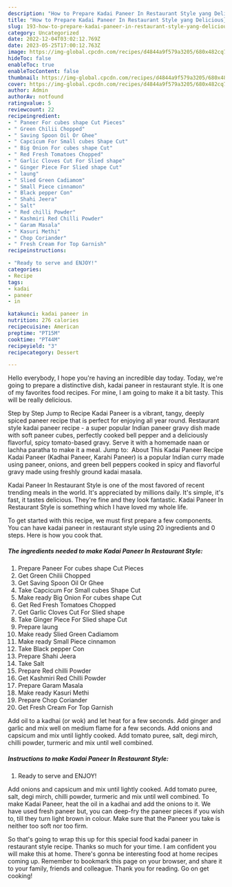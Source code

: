 ```yaml
---
description: "How to Prepare Kadai Paneer In Restaurant Style yang Delicious}"
title: "How to Prepare Kadai Paneer In Restaurant Style yang Delicious}"
slug: 193-how-to-prepare-kadai-paneer-in-restaurant-style-yang-delicious
category: Uncategorized
date: 2022-12-04T03:02:12.769Z
date: 2023-05-25T17:00:12.763Z
image: https://img-global.cpcdn.com/recipes/d4844a9f579a3205/680x482cq70/kadai-paneer-in-restaurant-style-recipe-main-photo.jpg
hideToc: false
enableToc: true
enableTocContent: false
thumbnail: https://img-global.cpcdn.com/recipes/d4844a9f579a3205/680x482cq70/kadai-paneer-in-restaurant-style-recipe-main-photo.jpg
cover: https://img-global.cpcdn.com/recipes/d4844a9f579a3205/680x482cq70/kadai-paneer-in-restaurant-style-recipe-main-photo.jpg
author: Admin
authorAv: notfound
ratingvalue: 5
reviewcount: 22
recipeingredient:
- " Paneer For cubes shape Cut Pieces"
- " Green Chilii Chopped"
- " Saving Spoon Oil Or Ghee"
- " Capcicum For Small cubes Shape Cut"
- " Big Onion For cubes shape Cut"
- " Red Fresh Tomatoes Chopped"
- " Garlic Cloves Cut For Slied shape"
- " Ginger Piece For Slied shape Cut"
- " laung"
- " Slied Green Cadiamom"
- " Small Piece cinnamon"
- " Black pepper Con"
- " Shahi Jeera"
- " Salt"
- " Red chilli Powder"
- " Kashmiri Red Chilli Powder"
- " Garam Masala"
- " Kasuri Methi"
- " Chop Coriander"
- " Fresh Cream For Top Garnish"
recipeinstructions:

- "Ready to serve and ENJOY!"
categories:
- Recipe
tags:
- kadai
- paneer
- in

katakunci: kadai paneer in 
nutrition: 276 calories
recipecuisine: American
preptime: "PT15M"
cooktime: "PT44M"
recipeyield: "3"
recipecategory: Dessert

---
```



Hello everybody, I hope you're having an incredible day today. Today, we're going to prepare a distinctive dish, kadai paneer in restaurant style. It is one of my favorites food recipes. For mine, I am going to make it a bit tasty. This will be really delicious.

Step by Step Jump to Recipe Kadai Paneer is a vibrant, tangy, deeply spiced paneer recipe that is perfect for enjoying all year round. Restaurant style kadai paneer recipe - a super popular Indian paneer gravy dish made with soft paneer cubes, perfectly cooked bell pepper and a deliciously flavorful, spicy tomato-based gravy. Serve it with a homemade naan or lachha paratha to make it a meal. Jump to: ️ About This Kadai Paneer Recipe Kadai Paneer (Kadhai Paneer, Karahi Paneer) is a popular Indian curry made using paneer, onions, and green bell peppers cooked in spicy and flavorful gravy made using freshly ground kadai masala.

Kadai Paneer In Restaurant Style is one of the most favored of recent trending meals in the world. It's appreciated by millions daily. It's simple, it's fast, it tastes delicious. They're fine and they look fantastic. Kadai Paneer In Restaurant Style is something which I have loved my whole life.


To get started with this recipe, we must first prepare a few components. You can have kadai paneer in restaurant style using 20 ingredients and 0 steps. Here is how you cook that.

<!--inarticleads1-->

##### The ingredients needed to make Kadai Paneer In Restaurant Style:

1. Prepare  Paneer For cubes shape Cut Pieces
1. Get  Green Chilii Chopped
1. Get  Saving Spoon Oil Or Ghee
1. Take  Capcicum For Small cubes Shape Cut
1. Make ready  Big Onion For cubes shape Cut
1. Get  Red Fresh Tomatoes Chopped
1. Get  Garlic Cloves Cut For Slied shape
1. Take  Ginger Piece For Slied shape Cut
1. Prepare  laung
1. Make ready  Slied Green Cadiamom
1. Make ready  Small Piece cinnamon
1. Take  Black pepper Con
1. Prepare  Shahi Jeera
1. Take  Salt
1. Prepare  Red chilli Powder
1. Get  Kashmiri Red Chilli Powder
1. Prepare  Garam Masala
1. Make ready  Kasuri Methi
1. Prepare  Chop Coriander
1. Get  Fresh Cream For Top Garnish


Add oil to a kadhai (or wok) and let heat for a few seconds. Add ginger and garlic and mix well on medium flame for a few seconds. Add onions and capsicum and mix until lightly cooked. Add tomato puree, salt, degi mirch, chilli powder, turmeric and mix until well combined. 

<!--inarticleads2-->

##### Instructions to make Kadai Paneer In Restaurant Style:


1. Ready to serve and ENJOY!

Add onions and capsicum and mix until lightly cooked. Add tomato puree, salt, degi mirch, chilli powder, turmeric and mix until well combined. To make Kadai Paneer, heat the oil in a kadhai and add the onions to it. We have used fresh paneer but, you can deep-fry the paneer pieces if you wish to, till they turn light brown in colour. Make sure that the Paneer you take is neither too soft nor too firm. 

So that's going to wrap this up for this special food kadai paneer in restaurant style recipe. Thanks so much for your time. I am confident you will make this at home. There's gonna be interesting food at home recipes coming up. Remember to bookmark this page on your browser, and share it to your family, friends and colleague. Thank you for reading. Go on get cooking!
